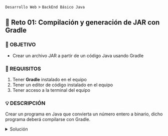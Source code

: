 `Desarrollo Web` > `BackEnd Básico Java`

## 💪 Reto 01: Compilación y generación de JAR con Gradle

### 🎯 OBJETIVO

- Crear un archivo JAR a partir de un código Java usando Gradle

### 📃 REQUISITOS

1. Tener **Gradle** instalado en el equipo
2. Tener un editor de código instalado en el equipo
3. Tener acceso a la terminal del equipo

### 💡 DESCRIPCIÓN

Crear un programa en Java que convierta un número entero a binario, dicho programa deberá compilarse con Gradle.

<details>
  <summary>Solución</summary>

  Afortunadamente Java cuenta con un método estático en la clase Integer que convierte un número entero en binario:

  ```java
  public class IntegerToBinary {
    public static void main(String [] args) {
      int number = 20;

      String binary = Integer.toBinaryString(number);

      System.out.println(binary);
    }
  }
  ```

  Por último, basados en el Ejemplo 02 y 03 podemos crear el siguiente archivo de Gradle:

  ```groovy
  plugins {
    id 'java'
  }

  jar {
    manifest {
      attributes 'Main-Class': 'IntegerToBinary'
    }
  }
  ```

  Así al ejecutar el comando `gradle build` generará el JAR correspondiente.
</details>